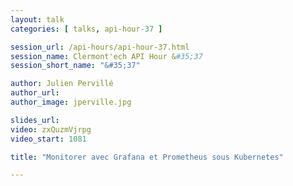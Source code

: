 ```yaml
---
layout: talk
categories: [ talks, api-hour-37 ]

session_url: /api-hours/api-hour-37.html
session_name: Clermont'ech API Hour &#35;37
session_short_name: "&#35;37"

author: Julien Pervillé
author_url:
author_image: jperville.jpg

slides_url:
video: zxQuzmVjrpg
video_start: 1081

title: "Monitorer avec Grafana et Prometheus sous Kubernetes"

---
```

